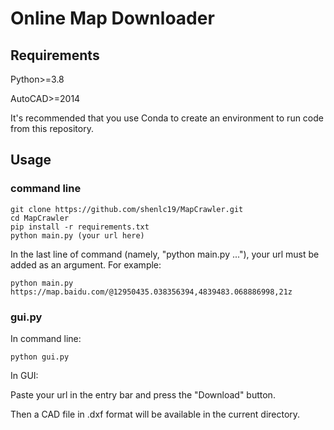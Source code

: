 # Online Map Downloader

## Requirements

Python>=3.8

AutoCAD>=2014

It's recommended that you use Conda to create an environment to run code from this repository.

## Usage

### command line

```console
git clone https://github.com/shenlc19/MapCrawler.git
cd MapCrawler
pip install -r requirements.txt
python main.py (your url here)
```


In the last line of command (namely, "python main.py ..."), your url must be added as an argument. For example:
```console
python main.py https://map.baidu.com/@12950435.038356394,4839483.068886998,21z
```

### gui.py

In command line:
```console
python gui.py
```

In GUI:

Paste your url in the entry bar and press the "Download" button.

Then a CAD file in .dxf format will be available in the current directory.